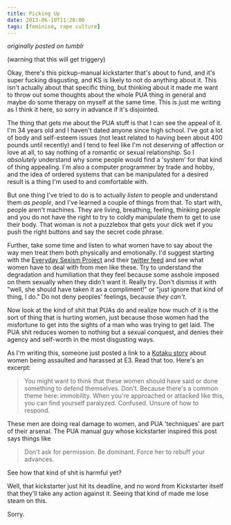 ```yaml
---
title: Picking Up
date: 2013-06-19T11:28:00
tags: [feminism, rape culture]
---
```

*originally posted on tumblr*

(warning that this will get triggery)

Okay, there's this pickup-manual kickstarter that's about to fund, and it's super fucking disgusting, and KS is likely to not do anything about it. This isn't actually about that specific thing, but thinking about it made me want to throw out some thoughts about the whole PUA thing in general and maybe do some therapy on myself at the same time. This is just me writing as I think it here, so sorry in advance if it's disjointed.

The thing that gets me about the PUA stuff is that I can see the appeal of it. I'm 34 years old and I haven't dated anyone since high school. I've got a lot of body and self-esteem issues (not least related to having been about 400 pounds until recently) and I tend to feel like I'm not deserving of affection or love at all, to say nothing of a romantic or sexual relationship. So I <em>absolutely</em> understand why some people would find a 'system' for that kind of thing appealing. I'm also a computer programmer by trade and hobby, and the idea of ordered systems that can be manipulated for a desired result is a thing I'm used to and comfortable with.

But one thing I've tried to do is to actually *listen* to people and understand them *as people*, and I've learned a couple of things from that. To start with, people aren't machines. They are living, breathing, feeling, thinking *people* and you do not have the right to try to coldly manipulate them to get to use their body. That woman is not a puzzlebox that gets your dick wet if you push the right buttons and say the secret code phrase.

Further, take some time and listen to what women have to say about the way men treat them both physically and emotionally. I'd suggest starting with the [Everyday Sexism Project](http://www.everydaysexism.com/) and their [twitter feed](https://twitter.com/everydaysexism) and see what women have to deal with from men like these. Try to understand the degradation and humiliation that they feel because some asshole imposed on them sexually when they didn't want it. Really try. Don't dismiss it with "well, she should have taken it as a compliment!" or "just ignore that kind of thing, I do." Do not deny peoples' feelings, because *they can't*.

Now look at the kind of shit that PUAs do and realize how much of it is the sort of thing that is hurting women, just because those women had the misfortune to get into the sights of a man who was trying to get laid. The PUA shit reduces women to nothing but a sexual conquest, and denies their agency and self-worth in the most disgusting ways.

As I'm writing this, someone just posted a link to a [Kotaku story](http://kotaku.com/the-creepy-side-of-e3-513484271) about women being assaulted and harassed at E3. Read that too. Here's an excerpt:

> You might want to think that these women should have said or done something to defend themselves. Don't. Because there's a common theme here: immobility. When you're approached or attacked like this, you can find yourself paralyzed. Confused. Unsure of how to respond.

These men are doing real damage to women, and PUA 'techniques' are part of their arsenal. The PUA manual guy whose kickstarter inspired this post says things like

> Don't ask for permission. Be dominant. Force her to rebuff your advances.

See how that kind of shit is harmful yet?

Well, that kickstarter just hit its deadline, and no word from Kickstarter itself that they'll take any action against it. Seeing that kind of made me lose steam on this.

Sorry.
